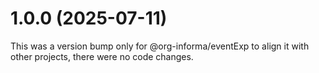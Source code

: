 # 1.0.0 (2025-07-11)

This was a version bump only for @org-informa/eventExp to align it with other projects, there were no code changes.